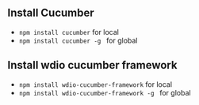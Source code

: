 ## Install Cucumber

- `npm install cucumber` for local
- `npm install cucumber -g ` for global

## Install wdio cucumber framework

- `npm install wdio-cucumber-framework` for local
- `npm install wdio-cucumber-framework -g ` for global
